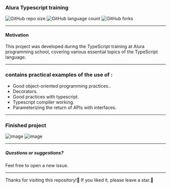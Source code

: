 
### Alura Typescript training

![GitHub repo size](https://img.shields.io/github/repo-size/marcos-vcs/alura-typescript-training?style=for-the-badge)
![GitHub language count](https://img.shields.io/github/languages/count/marcos-vcs/alura-typescript-training?style=for-the-badge)
![GitHub forks](https://img.shields.io/github/forks/marcos-vcs/alura-typescript-training?style=for-the-badge)

----------

#### Motivation
This project was developed during the TypeScript training at Alura programming school, covering various essential topics of the TypeScript language.

----------

### contains practical examples of the use of :
-  Good object-oriented programming practices..
- Decorators.
- Good practices with typescript.
- Typescript compiler working.
- Parameterizing the return of APIs with interfaces.

----------
### Finished project
![image](https://github.com/marcos-vcs/alura-typescript-training/assets/37250628/d1c7b004-3a9a-4e4e-af5a-53d2c5b64663)
![image](https://github.com/marcos-vcs/alura-typescript-training/assets/37250628/a6de43b1-7be6-45f7-8d49-748637ca48bc)


----------
##### Questions or suggestions?
Feel free to open a new issue.

----------
Thanks for visiting this repository!💖 If you liked it, please leave a star.🌟

